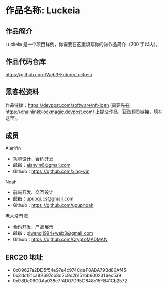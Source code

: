 # 作品名称: Luckeia

## 作品简介

Luckeia 是一个项目样例，你需要在这里填写你的做作品简介（200 字以内）。

## 作品代码仓库

https://github.com/Web3-Future/Luckeia

## 黑客松资料
作品链接：https://devpost.com/software/nft-loan (需要先在 https://chainlinkblockmagic.devpost.com/ 上提交作品，获取预览链接，填在这里)。

## 成员

AlanYin
- 功能设计、合约开发
- 邮箱：alanyin6@gmail.com
- Github：https://github.com/xing-yin

Noah
- 前端开发、交互设计
- 邮箱：upupqi.cs@gmail.com
- Github：https://github.com/upupnoah

老人没有海
- 合约开发、产品展示
- 邮箱：piwang1994+web3@gmail.com
- Github：https://github.com/CryptoMADMAN


## ERC20 地址

- 0x09627a2DD5f54e97e4c974CdeF8ABA793d80Af45
- 0x3dc121ca82697cb8c2c9d2b151bb6002316ec5a9
- 0x98De06C0Aa038e7f4D07D95C848c15F841Cb2572